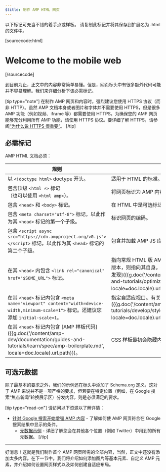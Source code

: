 ```yaml
---
$title: 制作 AMP HTML 网页
---
```


以下标记可充当不错的着手点或样板。
请复制此标记并将其保存到扩展名为 .html 的文件中。

[sourcecode:html]
<!doctype html>
<html amp lang="en">
  <head>
    <meta charset="utf-8">
    <script async src="https://cdn.ampproject.org/v0.js"></script>
    <title>Hello, AMPs</title>
    <link rel="canonical" href="{{doc.url}}">
    <meta name="viewport" content="width=device-width,minimum-scale=1,initial-scale=1">
    <script type="application/ld+json">
      {
        "@context": "http://schema.org",
        "@type": "NewsArticle",
        "headline": "Open-source framework for publishing content",
        "datePublished": "2015-10-07T12:02:41Z",
        "image": [
          "logo.jpg"
        ]
      }
    </script>
    <style amp-boilerplate>body{-webkit-animation:-amp-start 8s steps(1,end) 0s 1 normal both;-moz-animation:-amp-start 8s steps(1,end) 0s 1 normal both;-ms-animation:-amp-start 8s steps(1,end) 0s 1 normal both;animation:-amp-start 8s steps(1,end) 0s 1 normal both}@-webkit-keyframes -amp-start{from{visibility:hidden}to{visibility:visible}}@-moz-keyframes -amp-start{from{visibility:hidden}to{visibility:visible}}@-ms-keyframes -amp-start{from{visibility:hidden}to{visibility:visible}}@-o-keyframes -amp-start{from{visibility:hidden}to{visibility:visible}}@keyframes -amp-start{from{visibility:hidden}to{visibility:visible}}</style><noscript><style amp-boilerplate>body{-webkit-animation:none;-moz-animation:none;-ms-animation:none;animation:none}</style></noscript>
  </head>
  <body>
    <h1>Welcome to the mobile web</h1>
  </body>
</html>
[/sourcecode]

到目前为止，正文中的内容非常简单易懂。但是，网页标头中有很多额外代码可能并不容易理解。我们来详细分析下该必需标记。

[tip type="note"]
在制作 AMP 网页和内容时，强烈建议您使用 HTTPS 协议（而非 HTTP）。虽然 AMP 文档本身或者图片和字体并不需要使用 HTTPS，但是很多 AMP 功能（例如视频、iframe 等）都需要使用 HTTPS。为确保您的 AMP 网页能够充分利用所有 AMP 功能，请使用 HTTPS 协议。要详细了解 HTTPS，请参阅[“为什么说 HTTPS 很重要”](https://developers.google.com/web/fundamentals/security/encrypt-in-transit/why-https)。
[/tip]

## 必需标记

AMP HTML 文档必须：

| 规则      | 说明 |
| --------- | ----------- |
| 以 `<!doctype html>` doctype 开头。| 适用于 HTML 的标准。|
| 包含顶级 `<html ⚡>` 标记<br>（也可以使用 `<html amp>`）。| 将网页标识为 AMP 内容。|
| 包含 `<head>` 和 `<body>` 标记。| 在 HTML 中是可选标记，但在 AMP 中则必须包含。
| 包含 `<meta charset="utf-8">` 标记，以此作为其 `<head>` 标记的第一个子级。| 标识网页的编码。|
| 包含 `<script async src="https://cdn.ampproject.org/v0.js"></script>` 标记，以此作为其 `<head>` 标记的第二个子级。| 包含并加载 AMP JS 库。|
| 在其 `<head>` 内包含 `<link rel="canonical" href="$SOME_URL">` 标记。| 指向常规 HTML 版 AMP HTML 文档，如果不存在此类 HTML 版本，则指向其自身。有关详情，请参阅[使您的网页可被轻松发现]({{g.doc('/content/amp-dev/documentation/guides-and-tutorials/optimize-measure/discovery.md', locale=doc.locale).url.path}})。
| 在其 `<head>` 标记内包含 `<meta name="viewport" content="width=device-width,minimum-scale=1">` 标记。还建议您添加 `initial-scale=1`。| 指定自适应视口。有关详情，请参阅[制作自适应 AMP 网页]({{g.doc('/content/amp-dev/documentation/guides-and-tutorials/develop/style_and_layout/responsive_design.md', locale=doc.locale).url.path}})。|
| 在其 `<head>` 标记内包含 [AMP 样板代码]({{g.doc('/content/amp-dev/documentation/guides-and-tutorials/learn/spec/amp-boilerplate.md', locale=doc.locale).url.path}})。| CSS 样板最初会隐藏内容，直到 AMP JS 加载完毕为止。|

## 可选元数据

除了最基本的要求之外，我们的示例还在标头中添加了 Schema.org 定义，这对于 AMP 来说并不是一项严格的要求，但若要在特定位置（例如，在 Google 搜索“焦点新闻”轮换展示区）分发内容，则是必须满足的要求。

[tip type="read-on"] 请访问以下资源以了解详情：

* [针对 Google 搜索开始增强 AMP 内容](https://developers.google.com/amp/docs) - 了解如何使 AMP 网页符合在 Google 搜索结果中显示的条件。
  * [元数据示例](https://github.com/ampproject/amphtml/tree/master/examples/metadata-examples) - 详细了解您会在其他各个位置（例如 Twitter）中用到的所有元数据。
[/tip]

<hr>

好消息！这就是我们制作首个 AMP 网页所需的全部内容，当然，正文中还没有添加太多内容。在下一节中，我们将介绍如何添加图片等基本元素、自定义 AMP 元素，并介绍如何设置网页样式以及如何创建自适应布局。
